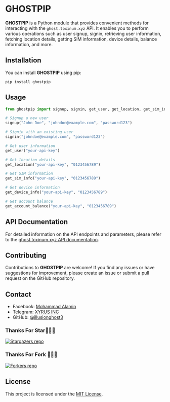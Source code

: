 # GHOSTPIP

**GHOSTPIP** is a Python module that provides convenient methods for interacting with the `ghost.toxinum.xyz` API. It enables you to perform various operations such as user signup, signin, retrieving user information, fetching location details, getting SIM information, device details, balance information, and more.

## Installation

You can install **GHOSTPIP** using pip:

```shell
pip install ghostpip
```

## Usage

```python
from ghostpip import signup, signin, get_user, get_location, get_sim_info, get_device_info, get_account_balance

# Signup a new user
signup("John Doe", "johndoe@example.com", "password123")

# Signin with an existing user
signin("johndoe@example.com", "password123")

# Get user information
get_user("your-api-key")

# Get location details
get_location("your-api-key", "0123456789")

# Get SIM information
get_sim_info("your-api-key", "0123456789")

# Get device information
get_device_info("your-api-key", "0123456789")

# Get account balance
get_account_balance("your-api-key", "0123456789")
```

## API Documentation

For detailed information on the API endpoints and parameters, please refer to the [ghost.toxinum.xyz API documentation](https://ghost.toxinum.xyz/docs).

## Contributing

Contributions to **GHOSTPIP** are welcome! If you find any issues or have suggestions for improvement, please create an issue or submit a pull request on the GitHub repository.

## Contact

- Facebook: [Mohammad Alamin](https://www.facebook.com/Illusionghost?mibextid=ZbWKwL)
- Telegram: [XYRUS INC](https://t.me/xyrusinc)
- GitHub: [@illusionghost3](https://github.com/illusionghost3)

### Thanks For Star🙏👨‍💻

[![Stargazers repo](https://reporoster.com/stars/illusionghost3/ghostpip)](https://github.com/illusionghost3/ghostpip/stargazers)

### Thanks For Fork 🙏👨‍💻

[![Forkers repo](https://reporoster.com/forks/illusionghost3/ghostpip)](https://github.com/illusionghost3/ghostpip/network/members)

## License

This project is licensed under the [MIT License](LICENSE).
